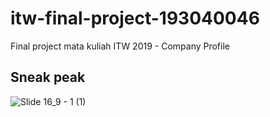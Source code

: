 # itw-final-project-193040046
Final project mata kuliah ITW 2019 - Company Profile

## Sneak peak

![Slide 16_9 - 1 (1)](https://user-images.githubusercontent.com/58410032/133765436-170d875d-5e45-48ab-9471-ca5afdc5df63.png)
